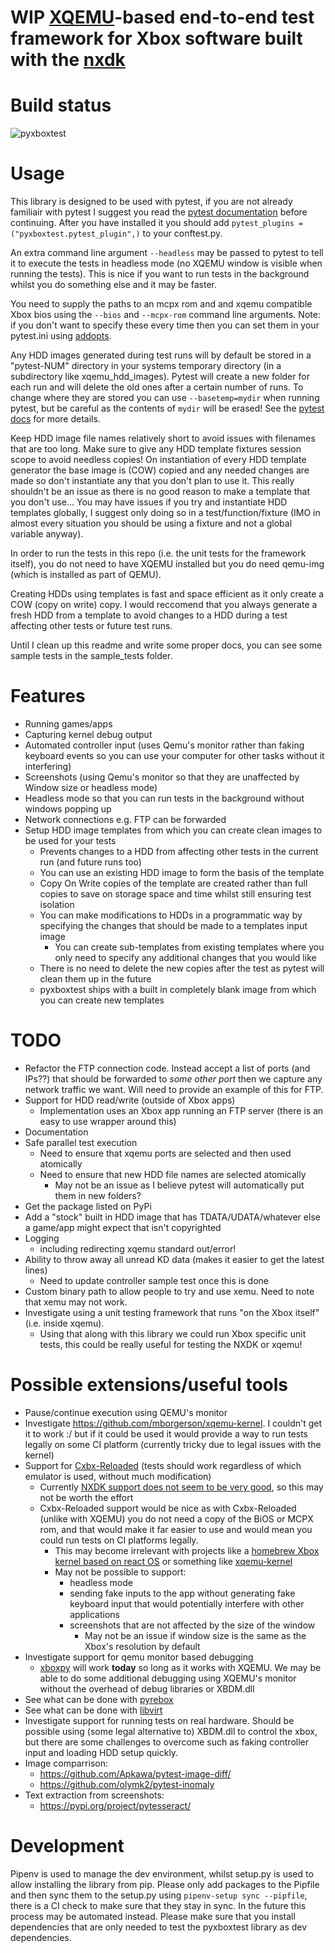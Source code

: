 # WIP [XQEMU](https://github.com/xqemu/xqemu)-based end-to-end test framework for Xbox software built with the [nxdk](https://github.com/XboxDev/nxdk)
# Build status
![pyxboxtest](https://github.com/jcn509/pyxboxtest/workflows/pyxboxtest/badge.svg)

# Usage
This library is designed to be used with pytest, if you are not already familiair with pytest I suggest you read the [pytest documentation](https://docs.pytest.org) before continuing. After you have installed it you should add `pytest_plugins = ("pyxboxtest.pytest_plugin",)` to your conftest.py.

An extra command line argument `--headless` may be passed to pytest to tell it to execute the tests in headless mode (no XQEMU window is visible when running the tests). This is nice if you want to run tests in the background whilst you do something else and it may be faster.

You need to supply the paths to an mcpx rom and and xqemu compatible Xbox bios using the `--bios` and `--mcpx-rom` command line arguments. Note: if you don't want to specify these every time then you can set them in your pytest.ini using [addopts](https://docs.pytest.org/en/stable/reference.html#confval-addopts).

Any HDD images generated during test runs will by default be stored in a "pytest-NUM" directory in your systems temporary directory (in a subdirectory like xqemu_hdd_images). Pytest will create a new folder for each run and will delete the old ones after a certain number of runs. To change where they are stored you can use `--basetemp=mydir` when running pytest, but be careful as the contents of `mydir` will be erased! See the [pytest docs](https://pytest.org/en/latest/tmpdir.html#the-default-base-temporary-directory) for more details.

Keep HDD image file names relatively short to avoid issues with filenames that are too long.
Make sure to give any HDD template fixtures session scope to avoid needless copies! On instantiation of every HDD template generator the base image is (COW) copied and any needed changes are made so don't instantiate any that you don't plan to use it. This really shouldn't be an issue as there is no good reason to make a template that you don't use... You may have issues if you try and instantiate HDD templates globally, I suggest only doing so in a test/function/fixture (IMO in almost every situation you should be using a fixture and not a global variable anyway).

In order to run the tests in this repo (i.e. the unit tests for the framework itself), you do not need to have XQEMU installed but you do need qemu-img (which is installed as part of QEMU).

Creating HDDs using templates is fast and space efficient as it only create a COW (copy on write) copy. I would reccomend that you always generate a fresh HDD from a template to avoid changes to a HDD during a test affecting other tests or future test runs.

Until I clean up this readme and write some proper docs, you can see some sample tests in the sample_tests folder.

# Features
- Running games/apps
- Capturing kernel debug output
- Automated controller input (uses Qemu's monitor rather than faking keyboard events so you can use your computer for other tasks without it interfering)
- Screenshots (using Qemu's monitor so that they are unaffected by Window size or headless mode)
- Headless mode so that you can run tests in the background without windows popping up
- Network connections e.g. FTP can be forwarded
- Setup HDD image templates from which you can create clean images to be used for your tests
  - Prevents changes to a HDD from affecting other tests in the current run (and future runs too)
  - You can use an existing HDD image to form the basis of the template
  - Copy On Write copies of the template are created rather than full copies to save on storage space and time whilst still ensuring test isolation
  - You can make modifications to HDDs in a programmatic way by specifying the changes that should be made to a templates input image
    - You can create sub-templates from existing templates where you only need to specify any additional changes that you would like
  - There is no need to delete the new copies after the test as pytest will clean them up in the future
  - pyxboxtest ships with a built in completely blank image from which you can create new templates

# TODO
- Refactor the FTP connection code. Instead accept a list of ports (and IPs??) that should be forwarded to *some other port* then we capture any network traffic we want. Will need to provide an example of this for FTP.
- Support for HDD read/write (outside of Xbox apps)
  - Implementation uses an Xbox app running an FTP server (there is an easy to use wrapper around this)
- Documentation
- Safe parallel test execution
  - Need to ensure that xqemu ports are selected and then used atomically
  - Need to ensure that new HDD file names are selected atomically
    - May not be an issue as I believe pytest will automatically put them in new folders?
- Get the package listed on PyPi
- Add a "stock" built in HDD image that has TDATA/UDATA/whatever else a game/app might expect that isn't copyrighted
- Logging
  - including redirecting xqemu standard out/error!
- Ability to throw away all unread KD data (makes it easier to get the latest lines)
  -  Need to update controller sample test once this is done
- Custom binary path to allow people to try and use xemu. Need to note that xemu may not work.
- Investigate using a unit testing framework that runs "on the Xbox itself" (i.e. inside xqemu).
  - Using that along with this library we could run Xbox specific unit tests, this could be really useful for testing the NXDK or xqemu!

# Possible extensions/useful tools
- Pause/continue execution using QEMU's monitor
- Investigate https://github.com/mborgerson/xqemu-kernel. I couldn't get it to work :/ but if it could be used it would provide a way to run tests legally on some CI platform (currently tricky due to legal issues with the kernel)
- Support for [Cxbx-Reloaded](https://github.com/Cxbx-Reloaded/Cxbx-Reloaded) (tests should work regardless of which emulator is used, without much modification)
  - Currently [NXDK support does not seem to be very good](https://github.com/Cxbx-Reloaded/Cxbx-Reloaded/issues/1562), so this may not be worth the effort
  - Cxbx-Reloaded support would be nice as with Cxbx-Reloaded (unlike with XQEMU) you do not need a copy of the BiOS or MCPX rom, and that would make it far easier to use and would mean you could run tests on CI platforms legally.
    - This may become irrelevant with projects like a [homebrew Xbox kernel based on react OS](https://reactos.org/wiki/Run_Xbox_Games_on_ReactOS) or something like [xqemu-kernel](https://github.com/mborgerson/xqemu-kernel)
    - May not be possible to support:
      - headless mode
      - sending fake inputs to the app without generating fake keyboard input that would potentially interfere with other applications
      - screenshots that are not affected by the size of the window
        - May not be an issue if window size is the same as the Xbox's resolution by default
- Investigate support for qemu monitor based debugging
  - [xboxpy](https://github.com/XboxDev/xboxpy) will work __today__ so long as it works with XQEMU. We may be able to do some additional debugging using XQEMU's monitor without the overhead of debug libraries or XBDM.dll
- See what can be done with [pyrebox](https://pyrebox.readthedocs.io/en/latest)
- See what can be done with [libvirt](https://libvirt.org)
- Investigate support for running tests on real hardware. Should be possible using (some legal alternative to) XBDM.dll to control the xbox, but there are some challenges to overcome such as faking controller input and loading HDD setup quickly.
- Image comparrison:
  - https://github.com/Apkawa/pytest-image-diff/
  - https://github.com/olymk2/pytest-inomaly
- Text extraction from screenshots:
  - https://pypi.org/project/pytesseract/

# Development
Pipenv is used to manage the dev environment, whilst setup.py is used to allow installing the library from pip. Please only add packages to the Pipfile and then sync them to the setup.py using `pipenv-setup sync --pipfile`, there is a CI check to make sure that they stay in sync. In the future this process may be automated instead. Please make sure that you install dependencies that are only needed to test the pyxboxtest library as dev dependencies.